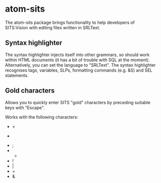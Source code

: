 # atom-sits

The atom-sits package brings functionality to help developers of SITS:Vision with editing files written in SRLText.

## Syntax highlighter
The syntax highlighter injects itself into other grammars, so should work within HTML documents (it has a bit of trouble with SQL at the moment). Alternatively, you can set the language to "SRLText". The syntax highlighter recognises tags, variables, SLPs, formatting commands (e.g. &S) and SEL statements.

## Gold characters
Allows you to quickly enter SITS "gold" characters by preceding suitable keys with "Escape".

Works with the following characters:
 * <
 * >
 * ;
 * *
 * !
 * |
 * =
 * &
